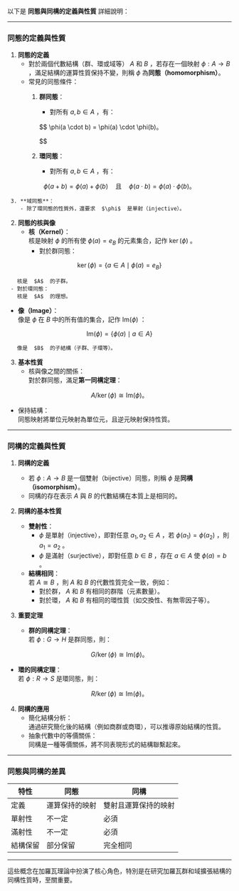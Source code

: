 以下是 **同態與同構的定義與性質** 詳細說明：  

---

### **同態的定義與性質**

1. **同態的定義**  
   - 對於兩個代數結構（群、環或域等）  $A$  和  $B$ ，若存在一個映射  $\phi: A \to B$ ，滿足結構的運算性質保持不變，則稱  $\phi$  為**同態（homomorphism）**。
   - 常見的同態條件：
     1. **群同態**：  
        - 對所有  $a, b \in A$ ，有：  

         $$
          \phi(a \cdot b) = \phi(a) \cdot \phi(b)。

         $$
     2. **環同態**：  
        - 對所有  $a, b \in A$ ，有：  

```math
          \phi(a + b) = \phi(a) + \phi(b) \quad \text{且} \quad \phi(a \cdot b) = \phi(a) \cdot \phi(b)。

```
     3. **域同態**：  
        - 除了環同態的性質外，還要求  $\phi$  是單射（injective）。

2. **同態的核與像**  
   - **核（Kernel）**：  
     核是映射  $\phi$  的所有使  $\phi(a) = e_B$  的元素集合，記作  $\ker(\phi)$ 。  
     - 對於群同態：  

```math
       \ker(\phi) = \{a \in A \mid \phi(a) = e_B\}

```
       核是  $A$  的子群。
     - 對於環同態：  
       核是  $A$  的理想。
   - **像（Image）**：  
     像是  $\phi$  在  $B$  中的所有值的集合，記作  $\text{Im}(\phi)$ ：  

```math
       \text{Im}(\phi) = \{\phi(a) \mid a \in A\}

```
       像是  $B$  的子結構（子群、子環等）。

3. **基本性質**  
   - 核與像之間的關係：  
     對於群同態，滿足**第一同構定理**：  

```math
     A / \ker(\phi) \cong \text{Im}(\phi)。

```
   - 保持結構：  
     同態映射將單位元映射為單位元，且逆元映射保持性質。

---

### **同構的定義與性質**

1. **同構的定義**  
   - 若  $\phi: A \to B$  是一個雙射（bijective）同態，則稱  $\phi$  是**同構（isomorphism）**。  
   - 同構的存在表示  $A$  與  $B$  的代數結構在本質上是相同的。

2. **同構的基本性質**  
   - **雙射性**：  
     -  $\phi$  是單射（injective），即對任意  $a_1, a_2 \in A$ ，若  $\phi(a_1) = \phi(a_2)$ ，則  $a_1 = a_2$ 。  
     -  $\phi$  是滿射（surjective），即對任意  $b \in B$ ，存在  $a \in A$  使  $\phi(a) = b$ 。
   - **結構相同**：  
     若  $A \cong B$ ，則  $A$  和  $B$  的代數性質完全一致，例如：
     - 對於群， $A$  和  $B$  有相同的群階（元素數量）。
     - 對於環， $A$  和  $B$  有相同的環性質（如交換性、有無零因子等）。

3. **重要定理**  
   - **群的同構定理**：  
     若  $\phi: G \to H$  是群同態，則：

```math
     G / \ker(\phi) \cong \text{Im}(\phi)。

```
   - **環的同構定理**：  
     若  $\phi: R \to S$  是環同態，則：

```math
     R / \ker(\phi) \cong \text{Im}(\phi)。

```

4. **同構的應用**  
   - 簡化結構分析：  
     通過研究簡化後的結構（例如商群或商環），可以推導原始結構的性質。
   - 抽象代數中的等價關係：  
     同構是一種等價關係，將不同表現形式的結構聯繫起來。

---

### **同態與同構的差異**
| 特性        | 同態                          | 同構                          |
|-------------|-------------------------------|-------------------------------|
| 定義        | 運算保持的映射                | 雙射且運算保持的映射          |
| 單射性      | 不一定                       | 必須                          |
| 滿射性      | 不一定                       | 必須                          |
| 結構保留    | 部分保留                     | 完全相同                      |

---

這些概念在加羅瓦理論中扮演了核心角色，特別是在研究加羅瓦群和域擴張結構的同構性質時，至關重要。
